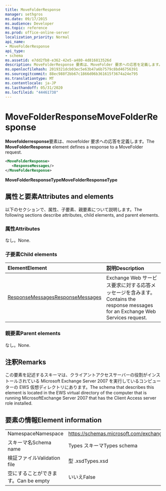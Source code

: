 ```yaml
---
title: MoveFolderResponse
manager: sethgros
ms.date: 09/17/2015
ms.audience: Developer
ms.topic: reference
ms.prod: office-online-server
localization_priority: Normal
api_name:
- MoveFolderResponse
api_type:
- schema
ms.assetid: e7dd2fb8-e362-42e5-a480-4d816813526d
description: MoveFolderResponse 要素は、MoveFolder 要求への応答を定義します。
ms.openlocfilehash: 2019321dcb03ec5e63b47a6b7579c8bd46756391
ms.sourcegitcommit: 88ec988f2bb67c1866d06b361615f3674a24e795
ms.translationtype: MT
ms.contentlocale: ja-JP
ms.lasthandoff: 05/31/2020
ms.locfileid: "44461738"
---
```

# <a name="movefolderresponse"></a><span data-ttu-id="5280a-103">MoveFolderResponse</span><span class="sxs-lookup"><span data-stu-id="5280a-103">MoveFolderResponse</span></span>

<span data-ttu-id="5280a-104">**Movefolderresponse**要素は、movefolder 要求への応答を定義します。</span><span class="sxs-lookup"><span data-stu-id="5280a-104">The **MoveFolderResponse** element defines a response to a MoveFolder request.</span></span> 
  
```xml
<MoveFolderResponse>
   <ResponseMessages/>
</MoveFolderResponse>
```

 <span data-ttu-id="5280a-105">**MoveFolderResponseType**</span><span class="sxs-lookup"><span data-stu-id="5280a-105">**MoveFolderResponseType**</span></span>
## <a name="attributes-and-elements"></a><span data-ttu-id="5280a-106">属性と要素</span><span class="sxs-lookup"><span data-stu-id="5280a-106">Attributes and elements</span></span>

<span data-ttu-id="5280a-107">以下のセクションで、属性、子要素、親要素について説明します。</span><span class="sxs-lookup"><span data-stu-id="5280a-107">The following sections describe attributes, child elements, and parent elements.</span></span>
  
### <a name="attributes"></a><span data-ttu-id="5280a-108">属性</span><span class="sxs-lookup"><span data-stu-id="5280a-108">Attributes</span></span>

<span data-ttu-id="5280a-109">なし。</span><span class="sxs-lookup"><span data-stu-id="5280a-109">None.</span></span>
  
### <a name="child-elements"></a><span data-ttu-id="5280a-110">子要素</span><span class="sxs-lookup"><span data-stu-id="5280a-110">Child elements</span></span>

|<span data-ttu-id="5280a-111">**Element**</span><span class="sxs-lookup"><span data-stu-id="5280a-111">**Element**</span></span>|<span data-ttu-id="5280a-112">**説明**</span><span class="sxs-lookup"><span data-stu-id="5280a-112">**Description**</span></span>|
|:-----|:-----|
|[<span data-ttu-id="5280a-113">ResponseMessages</span><span class="sxs-lookup"><span data-stu-id="5280a-113">ResponseMessages</span></span>](responsemessages.md) <br/> |<span data-ttu-id="5280a-114">Exchange Web サービス要求に対する応答メッセージを含みます。</span><span class="sxs-lookup"><span data-stu-id="5280a-114">Contains the response messages for an Exchange Web Services request.</span></span>  <br/> |
   
### <a name="parent-elements"></a><span data-ttu-id="5280a-115">親要素</span><span class="sxs-lookup"><span data-stu-id="5280a-115">Parent elements</span></span>

<span data-ttu-id="5280a-116">なし。</span><span class="sxs-lookup"><span data-stu-id="5280a-116">None.</span></span>
  
## <a name="remarks"></a><span data-ttu-id="5280a-117">注釈</span><span class="sxs-lookup"><span data-stu-id="5280a-117">Remarks</span></span>

<span data-ttu-id="5280a-118">この要素を記述するスキーマは、クライアントアクセスサーバーの役割がインストールされている Microsoft Exchange Server 2007 を実行しているコンピューターの EWS 仮想ディレクトリにあります。</span><span class="sxs-lookup"><span data-stu-id="5280a-118">The schema that describes this element is located in the EWS virtual directory of the computer that is running MicrosoftExchange Server 2007 that has the Client Access server role installed.</span></span>
  
## <a name="element-information"></a><span data-ttu-id="5280a-119">要素の情報</span><span class="sxs-lookup"><span data-stu-id="5280a-119">Element information</span></span>

|||
|:-----|:-----|
|<span data-ttu-id="5280a-120">Namespace</span><span class="sxs-lookup"><span data-stu-id="5280a-120">Namespace</span></span>  <br/> |https://schemas.microsoft.com/exchange/services/2006/types  <br/> |
|<span data-ttu-id="5280a-121">スキーマ名</span><span class="sxs-lookup"><span data-stu-id="5280a-121">Schema name</span></span>  <br/> |<span data-ttu-id="5280a-122">Types スキーマ</span><span class="sxs-lookup"><span data-stu-id="5280a-122">Types schema</span></span>  <br/> |
|<span data-ttu-id="5280a-123">検証ファイル</span><span class="sxs-lookup"><span data-stu-id="5280a-123">Validation file</span></span>  <br/> |<span data-ttu-id="5280a-124">型 .xsd</span><span class="sxs-lookup"><span data-stu-id="5280a-124">Types.xsd</span></span>  <br/> |
|<span data-ttu-id="5280a-125">空にすることができます。</span><span class="sxs-lookup"><span data-stu-id="5280a-125">Can be empty</span></span>  <br/> |<span data-ttu-id="5280a-126">いいえ</span><span class="sxs-lookup"><span data-stu-id="5280a-126">False</span></span>  <br/> |
   

